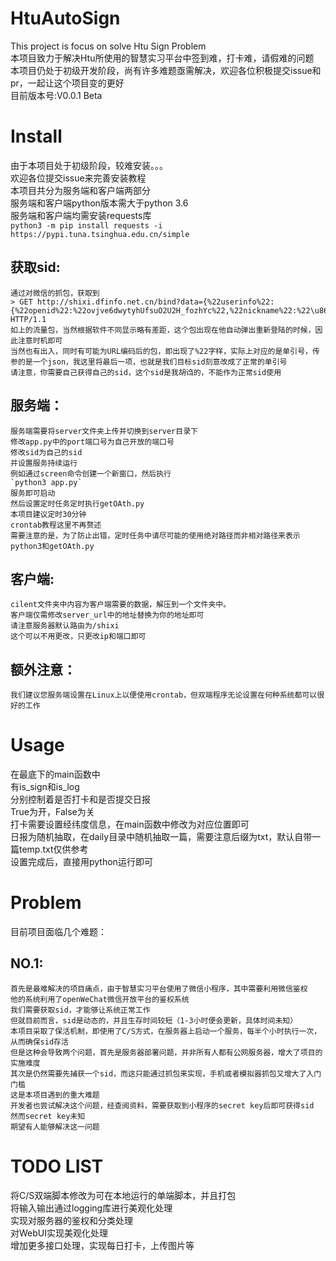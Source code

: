 # HtuAutoSign
  This project is focus on solve Htu Sign Problem  
  本项目致力于解决Htu所使用的智慧实习平台中签到难，打卡难，请假难的问题  
  本项目仍处于初级开发阶段，尚有许多难题亟需解决，欢迎各位积极提交issue和pr，一起让这个项目变的更好  
  目前版本号:V0.0.1 Beta

# Install
  由于本项目处于初级阶段，较难安装。。。  
  欢迎各位提交issue来完善安装教程  
  本项目共分为服务端和客户端两部分  
  服务端和客户端python版本需大于python 3.6  
  服务端和客户端均需安装requests库  
  `python3 -m pip install requests -i https://pypi.tuna.tsinghua.edu.cn/simple`  
  ## 获取sid:  
    通过对微信的抓包，获取到
    > GET http://shixi.dfinfo.net.cn/bind?data={%22userinfo%22:{%22openid%22:%22ovjve6dwytyhUfsuO2U2H_fozhYc%22,%22nickname%22:%22\u865a\u7a7a%22,%22avatar%22:%22https:\/\/thirdwx.qlogo.cn\/mmopen\/vi_32\/Q0j4TwGTfTIyNIia6IFvSwsdGuicUiaxBKjiaOrjdiaecdwnq3XbwoHpaE8fwQrhaxS323wTD27ID29Gl80icYRbUjGQ\/132%22},'sid':'BvyD64qr87CHMayPyAYKFV4uYNQTo4Z14CXGNULN'} HTTP/1.1
    如上的流量包，当然根据软件不同显示略有差距，这个包出现在他自动弹出重新登陆的时候，因此注意时机即可  
    当然也有出入，同时有可能为URL编码后的包，即出现了%22字样，实际上对应的是单引号，传参的是一个json，我这里将最后一项，也就是我们目标sid刻意改成了正常的单引号    
    请注意，你需要自己获得自己的sid，这个sid是我胡诌的，不能作为正常sid使用  
  ## 服务端：  
    服务端需要将server文件夹上传并切换到server目录下  
    修改app.py中的port端口号为自己开放的端口号  
    修改sid为自己的sid  
    并设置服务持续运行  
    例如通过screen命令创建一个新窗口，然后执行  
    `python3 app.py`  
    服务即可启动  
    然后设置定时任务定时执行getOAth.py  
    本项目建议定时30分钟  
    crontab教程这里不再赘述  
    需要注意的是，为了防止出错，定时任务中请尽可能的使用绝对路径而非相对路径来表示python3和getOAth.py
  ## 客户端:
    cilent文件夹中内容为客户端需要的数据，解压到一个文件夹中。
    客户端仅需修改server_url中的地址替换为你的地址即可  
    请注意服务器默认路由为/shixi  
    这个可以不用更改，只更改ip和端口即可
  ## 额外注意：
    我们建议您服务端设置在Linux上以便使用crontab，但双端程序无论设置在何种系统都可以很好的工作

# Usage
  在最底下的main函数中  
  有is_sign和is_log  
  分别控制着是否打卡和是否提交日报  
  True为开，False为关  
  打卡需要设置经纬度信息，在main函数中修改为对应位置即可  
  日报为随机抽取，在daily目录中随机抽取一篇，需要注意后缀为txt，默认自带一篇temp.txt仅供参考  
  设置完成后，直接用python运行即可  

# Problem
  目前项目面临几个难题：  
  ## NO.1:
    首先是最难解决的项目痛点，由于智慧实习平台使用了微信小程序，其中需要利用微信鉴权  
    他的系统利用了openWeChat微信开放平台的鉴权系统  
    我们需要获取sid，才能够让系统正常工作  
    但就目前而言，sid是动态的，并且生存时间较短（1-3小时便会更新，具体时间未知）  
    本项目采取了保活机制，即使用了C/S方式，在服务器上启动一个服务，每半个小时执行一次，从而确保sid存活  
    但是这种会导致两个问题，首先是服务器部署问题，并非所有人都有公网服务器，增大了项目的实施难度  
    其次是仍然需要先捕获一个sid，而这只能通过抓包来实现，手机或者模拟器抓包又增大了入门门槛  
    这是本项目遇到的重大难题  
    开发者也尝试解决这个问题，经查阅资料，需要获取到小程序的secret key后即可获得sid  
    然而secret key未知  
    期望有人能够解决这一问题  

# TODO LIST
  将C/S双端脚本修改为可在本地运行的单端脚本，并且打包  
  将输入输出通过logging库进行美观化处理  
  实现对服务器的鉴权和分类处理  
  对WebUI实现美观化处理  
  增加更多接口处理，实现每日打卡，上传图片等  

